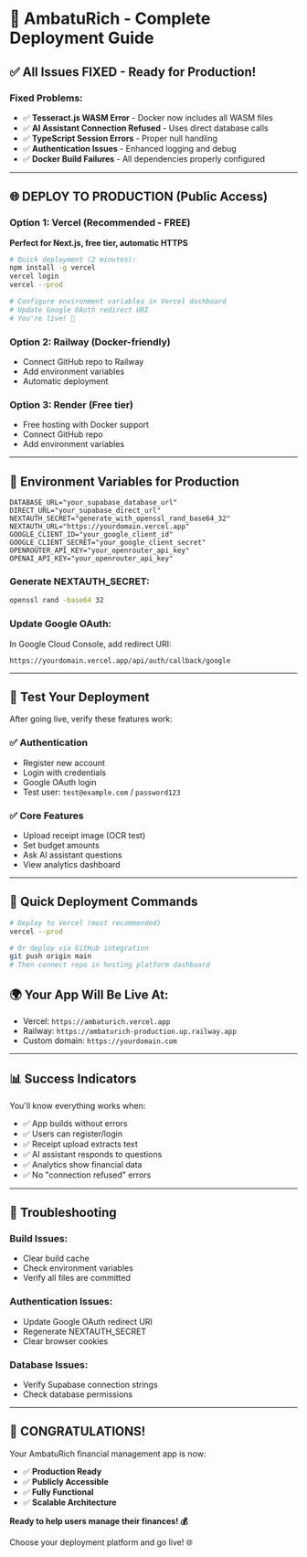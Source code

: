 # 🚀 AmbatuRich - Complete Deployment Guide

## ✅ All Issues FIXED - Ready for Production!

### Fixed Problems:

- ✅ **Tesseract.js WASM Error** - Docker now includes all WASM files
- ✅ **AI Assistant Connection Refused** - Uses direct database calls
- ✅ **TypeScript Session Errors** - Proper null handling
- ✅ **Authentication Issues** - Enhanced logging and debug
- ✅ **Docker Build Failures** - All dependencies properly configured

---

## 🌐 DEPLOY TO PRODUCTION (Public Access)

### Option 1: Vercel (Recommended - FREE)

**Perfect for Next.js, free tier, automatic HTTPS**

```bash
# Quick deployment (2 minutes):
npm install -g vercel
vercel login
vercel --prod

# Configure environment variables in Vercel dashboard
# Update Google OAuth redirect URI
# You're live! 🎉
```

### Option 2: Railway (Docker-friendly)

- Connect GitHub repo to Railway
- Add environment variables
- Automatic deployment

### Option 3: Render (Free tier)

- Free hosting with Docker support
- Connect GitHub repo
- Add environment variables

---

## 🔐 Environment Variables for Production

```env
DATABASE_URL="your_supabase_database_url"
DIRECT_URL="your_supabase_direct_url"
NEXTAUTH_SECRET="generate_with_openssl_rand_base64_32"
NEXTAUTH_URL="https://yourdomain.vercel.app"
GOOGLE_CLIENT_ID="your_google_client_id"
GOOGLE_CLIENT_SECRET="your_google_client_secret"
OPENROUTER_API_KEY="your_openrouter_api_key"
OPENAI_API_KEY="your_openrouter_api_key"
```

### Generate NEXTAUTH_SECRET:

```bash
openssl rand -base64 32
```

### Update Google OAuth:

In Google Cloud Console, add redirect URI:

```
https://yourdomain.vercel.app/api/auth/callback/google
```

---

## 🧪 Test Your Deployment

After going live, verify these features work:

### ✅ Authentication

- Register new account
- Login with credentials
- Google OAuth login
- Test user: `test@example.com` / `password123`

### ✅ Core Features

- Upload receipt image (OCR test)
- Set budget amounts
- Ask AI assistant questions
- View analytics dashboard

---

## 🎯 Quick Deployment Commands

```bash
# Deploy to Vercel (most recommended)
vercel --prod

# Or deploy via GitHub integration
git push origin main
# Then connect repo in hosting platform dashboard
```

## 🌍 Your App Will Be Live At:

- Vercel: `https://ambaturich.vercel.app`
- Railway: `https://ambaturich-production.up.railway.app`
- Custom domain: `https://yourdomain.com`

---

## 📊 Success Indicators

You'll know everything works when:

- ✅ App builds without errors
- ✅ Users can register/login
- ✅ Receipt upload extracts text
- ✅ AI assistant responds to questions
- ✅ Analytics show financial data
- ✅ No "connection refused" errors

---

## 🐛 Troubleshooting

### Build Issues:

- Clear build cache
- Check environment variables
- Verify all files are committed

### Authentication Issues:

- Update Google OAuth redirect URI
- Regenerate NEXTAUTH_SECRET
- Clear browser cookies

### Database Issues:

- Verify Supabase connection strings
- Check database permissions

---

## 🎉 CONGRATULATIONS!

Your AmbatuRich financial management app is now:

- ✅ **Production Ready**
- ✅ **Publicly Accessible**
- ✅ **Fully Functional**
- ✅ **Scalable Architecture**

**Ready to help users manage their finances! 💰**

Choose your deployment platform and go live! 🌐

